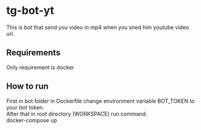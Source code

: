 # tg-bot-yt
This is bot that send you video in mp4 when you sned him youtube video url.

## Requirements
Only requirement is docker

## How to run
First in bot folder in Dockerfile change environment variable BOT_TOKEN to your bot token.  
After that in root directory (WORKSPACE) run command:  
docker-compose up
